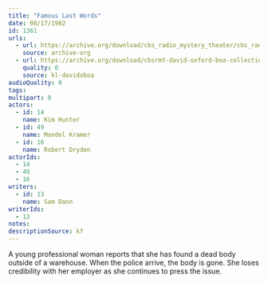 ```yaml
---
title: "Famous Last Words"
date: 08/17/1982
id: 1361
urls: 
  - url: https://archive.org/download/cbs_radio_mystery_theater/cbs_radio_mystery_theater-1351-1399.zip/cbs_radio_mystery_theater-1351-1399%2Fcbsrmt_1361_famous_last_words.mp3
    source: archive-org
  - url: https://archive.org/download/cbsrmt-david-oxford-boa-collection/CBSRMT-820817-1361-Famous-Last-Words-(128-48)_WBBM-JE-{BoA}.mp3
    quality: 0
    source: kl-davidoboa
audioQuality: 0
tags: 
multipart: 0
actors:  
  - id: 14
    name: Kim Hunter  
  - id: 49
    name: Mandel Kramer  
  - id: 16
    name: Robert Dryden
actorIds:  
  - 14  
  - 49  
  - 16
writers:  
  - id: 13
    name: Sam Dann
writerIds:  
  - 13
notes: 
descriptionSource: kf
---
```

A young professional woman reports that she has found a dead body outside of a warehouse. When the police arrive, the body is gone. She loses credibility with her employer as she continues to press the issue.